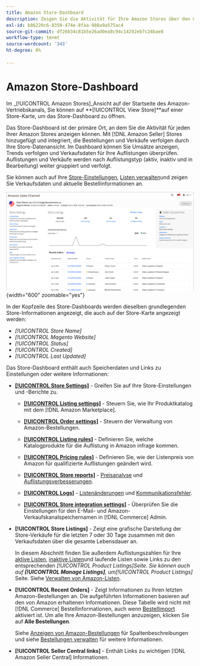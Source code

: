 ```yaml
---
title: Amazon Store-Dashboard
description: Zeigen Sie die Aktivität für Ihre Amazon Stores über den Commerce Admin im Dashboard des Amazon Stores an.
exl-id: b86220c6-8350-474e-8faa-988a9a575ac4
source-git-commit: df26834c81b5e26ad0ea8c94c14292eb7c24bae8
workflow-type: tm+mt
source-wordcount: '343'
ht-degree: 0%

---
```


# Amazon Store-Dashboard

Im _[!UICONTROL Amazon Stores]_Ansicht auf der Startseite des Amazon-Vertriebskanals, Sie können auf **[!UICONTROL View Store]**auf einer Store-Karte, um das Store-Dashboard zu öffnen.

Das Store-Dashboard ist der primäre Ort, an dem Sie die Aktivität für jeden Ihrer Amazon Stores anzeigen können. Mit [!DNL Amazon Seller] Stores hinzugefügt und integriert, die Bestellungen und Verkäufe verfolgen durch Ihre Store-Datenansicht. Im Dashboard können Sie Umsätze anzeigen, Trends verfolgen und Verkaufsdaten für Ihre Auflistungen überprüfen. Auflistungen und Verkäufe werden nach Auflistungstyp (aktiv, inaktiv und in Bearbeitung) weiter gruppiert und verfolgt.

Sie können auch auf Ihre [Store-Einstellungen](./ob-store-review.md), [Listen verwalten](./managing-product-listings.md)und zeigen Sie Verkaufsdaten und aktuelle Bestellinformationen an.

![Amazon Store-Dashboard](assets/amazon-store-dashboard.png){width="600" zoomable="yes"}

In der Kopfzeile des Store-Dashboards werden dieselben grundlegenden Store-Informationen angezeigt, die auch auf der Store-Karte angezeigt werden:

- _[!UICONTROL Store Name]_
- _[!UICONTROL Magento Website]_
- _[!UICONTROL Status]_
- _[!UICONTROL Created]_
- _[!UICONTROL Last Updated]_

Das Store-Dashboard enthält auch Speicherdaten und Links zu Einstellungen oder weitere Informationen:

- [**[!UICONTROL Store Settings]**](./ob-store-review.md) - Greifen Sie auf Ihre Store-Einstellungen und -Berichte zu.

   - [**[!UICONTROL Listing settings]**](./listing-settings.md) - Steuern Sie, wie Ihr Produktkatalog mit dem [!DNL Amazon Marketplace].

   - [**[!UICONTROL Order settings]**](./order-settings.md) - Steuern der Verwaltung von Amazon-Bestellungen.

   - [**[!UICONTROL Listing rules]**](./listing-rules.md) - Definieren Sie, welche Katalogprodukte für die Auflistung in Amazon infrage kommen.

   - [**[!UICONTROL Pricing rules]**](./pricing-products.md) - Definieren Sie, wie der Listenpreis von Amazon für qualifizierte Auflistungen geändert wird.

   - [**[!UICONTROL Store reports]**](./amazon-logs-reports.md) - [Preisanalyse](./competitive-price-analysis.md) und [Auflistungsverbesserungen](./listing-improvements.md).

   - [**[!UICONTROL Logs]**](./amazon-logs-reports.md) - [Listenänderungen](./listing-changes-log.md) und [Kommunikationsfehler](./communication-errors-log.md).

   - [**[!UICONTROL Store integration settings]**](./store-integration-settings.md) - Überprüfen Sie die Einstellungen für den E-Mail- und Amazon-Verkaufskanalspeichernamen in [!DNL Commerce] Admin.

- **[!UICONTROL Store Listings]** - Zeigt eine grafische Darstellung der Store-Verkäufe für die letzten 7 oder 30 Tage zusammen mit den Verkaufsdaten über die gesamte Lebensdauer an.

   In diesem Abschnitt finden Sie außerdem Auflistungszahlen für Ihre [aktive Listen](./active-listings.md), [inaktive Listen](./inactive-listings.md)und laufende Listen sowie Links zu den entsprechenden _[!UICONTROL Product Listings]_Seite. Sie können auch auf **[!UICONTROL Manage Listings]**, um_[!UICONTROL Product Listings]_ Seite. Siehe [Verwalten von Amazon-Listen](./managing-product-listings.md).

- **[!UICONTROL Recent Orders]** - Zeigt Informationen zu Ihren letzten Amazon-Bestellungen an. Die aufgeführten Informationen basieren auf den von Amazon erhaltenen Informationen. Diese Tabelle wird nicht mit [!DNL Commerce] Bestellinformationen, auch wenn [Bestellimport](./order-settings.md) aktiviert ist. Um alle Ihre Amazon-Bestellungen anzuzeigen, klicken Sie auf **Alle Bestellungen**.

   Siehe [Anzeigen von Amazon-Bestellungen](./amazon-orders-all.md) für Spaltenbeschreibungen und siehe [Bestellungen verwalten](./managing-orders.md) für weitere Informationen.

- **[!UICONTROL Seller Central links]** - Enthält Links zu wichtigen [!DNL Amazon Seller Central] Informationen.
